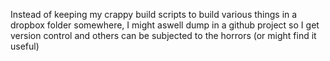 Instead of keeping my crappy build scripts to build various things in a dropbox folder somewhere, I might aswell dump in a github project so I get version control and others can be subjected to the horrors (or might find it useful)
